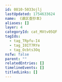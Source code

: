 ```yaml
---
id: 0810-5033ojlj
lastUpdated: 1754633624
name: 《谟区查抄本》
aliases: []
layer: 4
categoryId: cat_MXtv05QF
tagIds:
  - tag_TRpfu-I4
  - tag_I0IT7RYe
  - tag_Ocbts3Oq
nsfw: false
parent: ""
relatedEntries: []
timelineEvents: []
titledLinks: []
---
```


